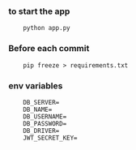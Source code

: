 
### to start the app

```aiignore
    python app.py
```

### Before each commit 
```aiignore
    pip freeze > requirements.txt
```

### env variables
```aiignore
    DB_SERVER=
    DB_NAME=
    DB_USERNAME=
    DB_PASSWORD=
    DB_DRIVER=
    JWT_SECRET_KEY=
```

